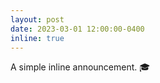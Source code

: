 ```yaml
---
layout: post
date: 2023-03-01 12:00:00-0400
inline: true
---
```


A simple inline announcement. :mortar_board:
